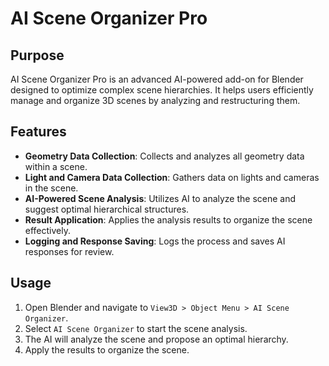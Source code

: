 # AI Scene Organizer Pro

## Purpose

AI Scene Organizer Pro is an advanced AI-powered add-on for Blender designed to optimize complex scene hierarchies. It helps users efficiently manage and organize 3D scenes by analyzing and restructuring them.

## Features

- **Geometry Data Collection**: Collects and analyzes all geometry data within a scene.
- **Light and Camera Data Collection**: Gathers data on lights and cameras in the scene.
- **AI-Powered Scene Analysis**: Utilizes AI to analyze the scene and suggest optimal hierarchical structures.
- **Result Application**: Applies the analysis results to organize the scene effectively.
- **Logging and Response Saving**: Logs the process and saves AI responses for review.

## Usage

1. Open Blender and navigate to `View3D > Object Menu > AI Scene Organizer`.
2. Select `AI Scene Organizer` to start the scene analysis.
3. The AI will analyze the scene and propose an optimal hierarchy.
4. Apply the results to organize the scene.
